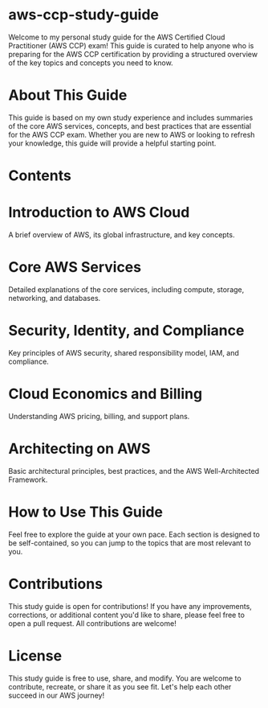 # aws-ccp-study-guide

Welcome to my personal study guide for the AWS Certified Cloud Practitioner (AWS CCP) exam! This guide is curated to help anyone who is preparing for the AWS CCP certification by providing a structured overview of the key topics and concepts you need to know.

# About This Guide
This guide is based on my own study experience and includes summaries of the core AWS services, concepts, and best practices that are essential for the AWS CCP exam. Whether you are new to AWS or looking to refresh your knowledge, this guide will provide a helpful starting point.

# Contents
# Introduction to AWS Cloud
A brief overview of AWS, its global infrastructure, and key concepts.

# Core AWS Services
Detailed explanations of the core services, including compute, storage, networking, and databases.

# Security, Identity, and Compliance
Key principles of AWS security, shared responsibility model, IAM, and compliance.

# Cloud Economics and Billing
Understanding AWS pricing, billing, and support plans.

# Architecting on AWS
Basic architectural principles, best practices, and the AWS Well-Architected Framework.

# How to Use This Guide
Feel free to explore the guide at your own pace. Each section is designed to be self-contained, so you can jump to the topics that are most relevant to you.

# Contributions
This study guide is open for contributions! If you have any improvements, corrections, or additional content you'd like to share, please feel free to open a pull request. All contributions are welcome!

# License
This study guide is free to use, share, and modify. You are welcome to contribute, recreate, or share it as you see fit. Let's help each other succeed in our AWS journey!

